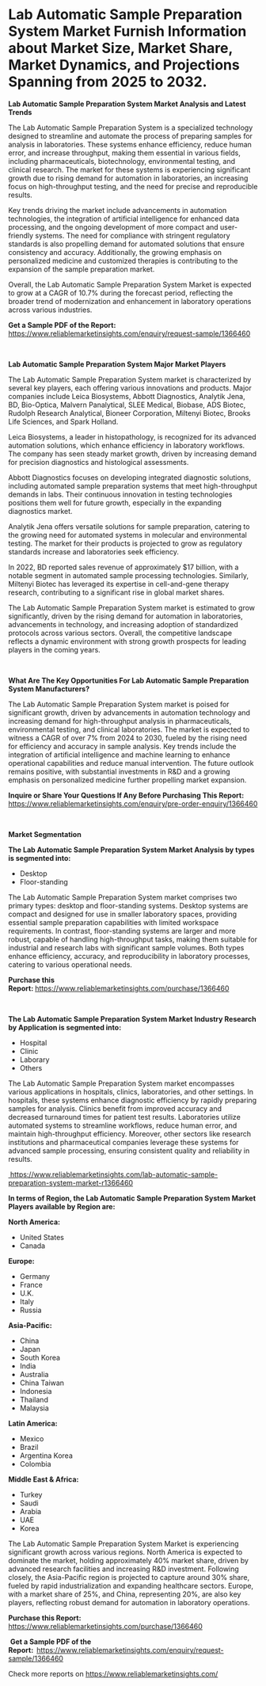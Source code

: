 <p><h1>Lab Automatic Sample Preparation System Market Furnish Information about Market Size, Market Share, Market Dynamics, and Projections Spanning from 2025 to 2032.</h1></p><p><strong>Lab Automatic Sample Preparation System Market Analysis and Latest Trends</strong></p>
<p><p>The Lab Automatic Sample Preparation System is a specialized technology designed to streamline and automate the process of preparing samples for analysis in laboratories. These systems enhance efficiency, reduce human error, and increase throughput, making them essential in various fields, including pharmaceuticals, biotechnology, environmental testing, and clinical research. The market for these systems is experiencing significant growth due to rising demand for automation in laboratories, an increasing focus on high-throughput testing, and the need for precise and reproducible results.</p><p>Key trends driving the market include advancements in automation technologies, the integration of artificial intelligence for enhanced data processing, and the ongoing development of more compact and user-friendly systems. The need for compliance with stringent regulatory standards is also propelling demand for automated solutions that ensure consistency and accuracy. Additionally, the growing emphasis on personalized medicine and customized therapies is contributing to the expansion of the sample preparation market.</p><p>Overall, the Lab Automatic Sample Preparation System Market is expected to grow at a CAGR of 10.7% during the forecast period, reflecting the broader trend of modernization and enhancement in laboratory operations across various industries.</p></p>
<p><strong>Get a Sample PDF of the Report:&nbsp;</strong> <a href="https://www.reliablemarketinsights.com/enquiry/request-sample/1366460?utm_campaign=3114&utm_medium=2&utm_source=Github&utm_content=ia&utm_term=22032025&utm_id=lab-automatic-sample-preparation-system">https://www.reliablemarketinsights.com/enquiry/request-sample/1366460</a></p>
<p>&nbsp;</p>
<p><strong>Lab Automatic Sample Preparation System Major Market Players</strong></p>
<p><p>The Lab Automatic Sample Preparation System market is characterized by several key players, each offering various innovations and products. Major companies include Leica Biosystems, Abbott Diagnostics, Analytik Jena, BD, Bio-Optica, Malvern Panalytical, SLEE Medical, Biobase, ADS Biotec, Rudolph Research Analytical, Bioneer Corporation, Miltenyi Biotec, Brooks Life Sciences, and Spark Holland.</p><p>Leica Biosystems, a leader in histopathology, is recognized for its advanced automation solutions, which enhance efficiency in laboratory workflows. The company has seen steady market growth, driven by increasing demand for precision diagnostics and histological assessments.</p><p>Abbott Diagnostics focuses on developing integrated diagnostic solutions, including automated sample preparation systems that meet high-throughput demands in labs. Their continuous innovation in testing technologies positions them well for future growth, especially in the expanding diagnostics market.</p><p>Analytik Jena offers versatile solutions for sample preparation, catering to the growing need for automated systems in molecular and environmental testing. The market for their products is projected to grow as regulatory standards increase and laboratories seek efficiency.</p><p>In 2022, BD reported sales revenue of approximately $17 billion, with a notable segment in automated sample processing technologies. Similarly, Miltenyi Biotec has leveraged its expertise in cell-and-gene therapy research, contributing to a significant rise in global market shares.</p><p>The Lab Automatic Sample Preparation System market is estimated to grow significantly, driven by the rising demand for automation in laboratories, advancements in technology, and increasing adoption of standardized protocols across various sectors. Overall, the competitive landscape reflects a dynamic environment with strong growth prospects for leading players in the coming years.</p></p>
<p>&nbsp;</p>
<p><strong>What Are The Key Opportunities For Lab Automatic Sample Preparation System Manufacturers?</strong></p>
<p><p>The Lab Automatic Sample Preparation System market is poised for significant growth, driven by advancements in automation technology and increasing demand for high-throughput analysis in pharmaceuticals, environmental testing, and clinical laboratories. The market is expected to witness a CAGR of over 7% from 2024 to 2030, fueled by the rising need for efficiency and accuracy in sample analysis. Key trends include the integration of artificial intelligence and machine learning to enhance operational capabilities and reduce manual intervention. The future outlook remains positive, with substantial investments in R&D and a growing emphasis on personalized medicine further propelling market expansion.</p></p>
<p><strong>Inquire or Share Your Questions If Any Before Purchasing This Report:</strong> <a href="https://www.reliablemarketinsights.com/enquiry/pre-order-enquiry/1366460?utm_campaign=3114&utm_medium=2&utm_source=Github&utm_content=ia&utm_term=22032025&utm_id=lab-automatic-sample-preparation-system">https://www.reliablemarketinsights.com/enquiry/pre-order-enquiry/1366460</a></p>
<p>&nbsp;</p>
<p><strong>Market Segmentation</strong></p>
<p><strong>The Lab Automatic Sample Preparation System Market Analysis by types is segmented into:</strong></p>
<p><ul><li>Desktop</li><li>Floor-standing</li></ul></p>
<p><p>The Lab Automatic Sample Preparation System market comprises two primary types: desktop and floor-standing systems. Desktop systems are compact and designed for use in smaller laboratory spaces, providing essential sample preparation capabilities with limited workspace requirements. In contrast, floor-standing systems are larger and more robust, capable of handling high-throughput tasks, making them suitable for industrial and research labs with significant sample volumes. Both types enhance efficiency, accuracy, and reproducibility in laboratory processes, catering to various operational needs.</p></p>
<p><strong>Purchase this Report:&nbsp;</strong><a href="https://www.reliablemarketinsights.com/purchase/1366460?utm_campaign=3114&utm_medium=2&utm_source=Github&utm_content=ia&utm_term=22032025&utm_id=lab-automatic-sample-preparation-system">https://www.reliablemarketinsights.com/purchase/1366460</a></p>
<p>&nbsp;</p>
<p><strong>The Lab Automatic Sample Preparation System Market Industry Research by Application is segmented into:</strong></p>
<p><ul><li>Hospital</li><li>Clinic</li><li>Laborary</li><li>Others</li></ul></p>
<p><p>The Lab Automatic Sample Preparation System market encompasses various applications in hospitals, clinics, laboratories, and other settings. In hospitals, these systems enhance diagnostic efficiency by rapidly preparing samples for analysis. Clinics benefit from improved accuracy and decreased turnaround times for patient test results. Laboratories utilize automated systems to streamline workflows, reduce human error, and maintain high-throughput efficiency. Moreover, other sectors like research institutions and pharmaceutical companies leverage these systems for advanced sample processing, ensuring consistent quality and reliability in results.</p></p>
<p><a href="https://www.reliablemarketinsights.com/lab-automatic-sample-preparation-system-market-r1366460?utm_campaign=3114&utm_medium=2&utm_source=Github&utm_content=ia&utm_term=22032025&utm_id=lab-automatic-sample-preparation-system">&nbsp;https://www.reliablemarketinsights.com/lab-automatic-sample-preparation-system-market-r1366460</a></p>
<p><strong>In terms of Region, the Lab Automatic Sample Preparation System Market Players available by Region are:</strong></p>
<p>
    <p> <strong> North America: </strong>
        <ul>
            <li>United States</li>
            <li>Canada</li>
        </ul>
        </p> 
    <p> <strong> Europe: </strong>
        <ul>
            <li>Germany</li>
            <li>France</li>
            <li>U.K.</li>
            <li>Italy</li>
            <li>Russia</li>
        </ul>
        </p> 
    <p> <strong> Asia-Pacific: </strong>
        <ul>
            <li>China</li>
            <li>Japan</li>
            <li>South Korea</li>
            <li>India</li>
            <li>Australia</li>
            <li>China Taiwan</li>
            <li>Indonesia</li>
            <li>Thailand</li>
            <li>Malaysia</li>
        </ul>
        </p> 
    <p> <strong> Latin America: </strong>
        <ul>
            <li>Mexico</li>
            <li>Brazil</li>
            <li>Argentina Korea</li>
            <li>Colombia</li>
        </ul>
        </p> 
    <p> <strong> Middle East & Africa: </strong>
        <ul>
            <li>Turkey</li>
            <li>Saudi</li>
            <li>Arabia</li>
            <li>UAE</li>
            <li>Korea</li>
        </ul>
    </p>
    </p>
<p><p>The Lab Automatic Sample Preparation System Market is experiencing significant growth across various regions. North America is expected to dominate the market, holding approximately 40% market share, driven by advanced research facilities and increasing R&D investment. Following closely, the Asia-Pacific region is projected to capture around 30% share, fueled by rapid industrialization and expanding healthcare sectors. Europe, with a market share of 25%, and China, representing 20%, are also key players, reflecting robust demand for automation in laboratory operations.</p></p>
<p><strong>Purchase this Report: </strong><a href="https://www.reliablemarketinsights.com/purchase/1366460?utm_campaign=3114&utm_medium=2&utm_source=Github&utm_content=ia&utm_term=22032025&utm_id=lab-automatic-sample-preparation-system">https://www.reliablemarketinsights.com/purchase/1366460</a></p>
<p>&nbsp;<strong>Get a Sample PDF of the Report:&nbsp;&nbsp;</strong><a href="https://www.reliablemarketinsights.com/enquiry/request-sample/1366460?utm_campaign=3114&utm_medium=2&utm_source=Github&utm_content=ia&utm_term=22032025&utm_id=lab-automatic-sample-preparation-system">https://www.reliablemarketinsights.com/enquiry/request-sample/1366460</a></p>
<p><strong></strong></p>
<p>Check more reports on <a href="https://www.reliablemarketinsights.com/?utm_campaign=3114&utm_medium=2&utm_source=Github&utm_content=ia&utm_term=22032025&utm_id=lab-automatic-sample-preparation-system">https://www.reliablemarketinsights.com/</a></p>